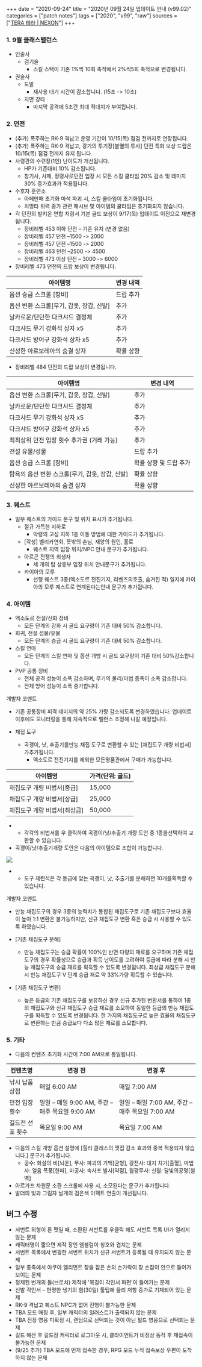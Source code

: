 +++
date = "2020-09-24"
title = "2020년 09월 24일 업데이트 안내 (v99.02)"
categories = ["patch notes"]
tags = ["2020", "v99", "raw"]
sources = ["[TERA 테라 | NEXON](http://tera.nexon.com/news/update/view.aspx?n4articlesn=450)"]
+++

### 1. 9월 클래스밸런스
- 인술사
  - 검기술
    - 스킬 스택이 기존 1%씩 10회 축적에서 2%씩5회 축적으로 변경됩니다.
- 권술사
  - 도발
    - 재사용 대기 시간이 감소합니다. (15초 -> 10초)
  - 지면 강타
    - 마지막 공격에 5초간 최대 적대치가 부여됩니다.
 
### 2. 던전
- (추가) 폭주하는 RK-9 격납고 운영 기간이 10/15(목) 점검 전까지로 연장됩니다.
- (추가) 폭주하는 RK-9 격납고, 광기의 투기장[불멸의 투사] 던전 특화 보상 드랍은 10/15(목) 점검 전까지 유지 됩니다.
- 사령관의 수련장(1인) 난이도가 개선됩니다.
  - HP가 기존대비 10% 감소됩니다.
  - 창기사, 사제, 정령사로던전 입장 시 모든 스킬 쿨타임 20% 감소 및 데미지 30% 증가효과가 적용됩니다.
- 수호자 훈련소
  - 아페만패 초기화 마석 파괴 시, 스킬 쿨타임이 초기화됩니다.
  - 치명타 위력 증가 관련 패시브 및 아이템의 쿨타임은 초기화되지 않습니다.
- 각 던전의 발키온 연합 지령서 기본 골드 보상이 9/17(목) 업데이트 이전으로 재변경됩니다.
  - 장비레벨 453 이하 던전 – 기존 유지 (변경 없음)
  - 장비레벨 457 던전 –1500 -> 2000
  - 장비레벨 457 던전 –1500 -> 2000
  - 장비레벨 463 던전 –2500 -> 4500
  - 장비레벨 473 이상 던전 – 3000 -> 6000
- 장비레벨 473 던전의 드랍 보상이 변경됩니다.

| 아이템명 | 변경 내역 |
| - | - |
| 옵션 승급 스크롤 [장비] | 드랍 추가 |
| 옵션 변환 스크롤[무기, 갑옷, 장갑, 신발] | 추가 |
| 날카로운/단단한 다크샤드 결정체 | 추가 |
| 다크샤드 무기 강화석 상자 x5 | 추가 |
| 다크샤드 방어구 강화석 상자 x5 | 추가 |
| 신성한 아르보레아의 숨결 상자 | 확률 상향 |

- 장비레벨 484 던전의 드랍 보상이 변경됩니다.

| 아이템명 | 변경 내역 |
| - | - |
| 옵션 변환 스크롤[무기, 갑옷, 장갑, 신발] | 추가 |
| 날카로운/단단한 다크샤드 결정체 | 추가 |
| 다크샤드 무기 강화석 상자 x5 | 추가 |
| 다크샤드 방어구 강화석 상자 x5 | 추가 |
| 최최상위 던전 입장 횟수 추가권 (거래 가능) | 추가 |
| 전설 유물/성물 | 드랍 추가 |
| 옵션 승급 스크롤 [장비] | 확률 상향 및 드랍 추가 |
| 탐욕의 옵션 변환 스크롤[무기, 갑옷, 장갑, 신발] | 확률 상향 |
| 신성한 아르보레아의 숨결 상자 | 확률 상향 |
 
### 3. 퀘스트
- 일부 퀘스트의 가이드 문구 및 위치 표시가 추가됩니다.
  - 절규 가득한 지하로
    - 악령의 고성 지하 1층 이동 방법에 대한 가이드가 추가됩니다.
  - [각성] 벨리카연회, 뜻밖의 손님, 재앙의 원인, 홀로
    - 퀘스트 지역 입장 위치/NPC 안내 문구가 추가됩니다.
  - 아르곤 전쟁의 희생자
    - 세 개의 탑 상층부 입장 위치 안내문구가 추가됩니다.
  - 카이아의 모루
    - 선행 퀘스트 3종(엑소도르 전진기지, 리벤즈의호출, 숨겨진 적) 일지에 카이아의 모루 퀘스트로 연계된다는안내 문구가 추가됩니다.
 
### 4. 아이템
- 엑소도르 전설/신화 장비
  - 모든 단계의 강화 시 골드 요구량이 기존 대비 50% 감소합니다.
- 희귀, 전설 성물/유물
  - 모든 단계의 승급 시 골드 요구량이 기존 대비 50% 감소합니다.
- 스킬 연마
  - 모든 단계의 스킬 연마 및 옵션 개방 시 골드 요구량이 기존 대비 50%감소합니다.
- PVP 공통 장비
  - 전체 공격 성능이 소폭 감소하며, 무기의 물리/마법 증폭이 소폭 감소합니다.
  - 전체 방어 성능이 소폭 증가합니다.
 
개발자 코멘트
- 기존 공통장비 피격 데미지의 약 25% 가량 감소되도록 변경하였습니다. 업데이트 이후에도 모니터링을 통해 지속적으로 밸런스 조정해 나갈 예정입니다.

- 채집 도구
  - 곡괭이, 낫, 추출기를만능 채집 도구로 변환할 수 있는 [채집도구 개량 비법서]가추가됩니다.
    - 엑소도르 전진기지를 제외한 모든명품관에서 구매가 가능합니다.

| 아이템명 | 가격(단위: 골드) |
| - | - |
| 채집도구 개량 비법서[중급] | 15,000 |
| 채집도구 개량 비법서[상급] | 25,000 |
| 채집도구 개량 비법서[최상급] | 50,000 |

  - 
    - 각각의 비법서를 우 클릭하여 곡괭이/낫/추출기 개량 도안 중 1종을선택하여 교환할 수 있습니다.
  - 곡괭이/낫/추출기개량 도안은 다음의 아이템으로 조합이 가능합니다.

![](/images/patch/v99-02_1.png)

  -   
    - 도구 제련석은 각 등급에 맞는 곡괭이, 낫, 추출기를 분해하면 10개를획득할 수 있습니다.
 
개발자 코멘트
- 만능 채집도구의 경우 3종의 능력치가 통합된 채집도구로 기존 채집도구보다 효율이 높아 1:1 변환은 불가능하지만, 신규 채집도구 변환 혹은 승급 시 사용할 수 있도록 하였습니다.
 
- [기존 채집도구 분해]
  - 만능 채집도구는 승급 확률이 100%인 반면 다량의 재료를 요구하며 기존 채집도구의 경우 확률성으로 승급과 획득 난이도를 고려하여 등급에 따라 분해 시 만능 채집도구의 승급 재료를 획득할 수 있도록 변경됩니다. 최상급 채집도구 분해 시 만능 채집도구 V 단계 승급 재료 약 33%가량 획득할 수 있습니다.
 
- [기존 채집도구 변환]
  - 높은 등급의 기존 채집도구를 보유하신 경우 신규 추가된 변환서를 통하여 1종의 채집도구와 신규 채집도구 승급 재료를 소모하여 동일한 등급의 만능 채집도구를 획득할 수 있도록 변경됩니다. 한 가지의 채집도구로 높은 효율의 채집도구로 변환하는 만큼 승급보다 다소 많은 재료를 소모합니다.
 
### 5. 기타
- 다음의 컨텐츠 초기화 시간이 7:00 AM으로 통일됩니다.

| 컨텐츠명 | 변경 전 | 변경 후 |
| - | - | - |
| 낚시 납품상점 | 매일 6:00 AM | 매일 7:00 AM |
| 던전 입장횟수 | 일일 – 매일 9:00 AM, 주간 – 매주 목요일 9:00 AM  | 일일 – 매일 7:00 AM, 주간 – 매주 목요일 7:00 AM |
| 길드전 선포 횟수 | 목요일 9:00 AM | 목요일 7:00 AM |

- 다음의 스킬 개방 옵션 설명에 [힐러 클래스의 맷집 감소 효과와 중복 적용되지 않습니다.] 문구가 추가됩니다.
  - 궁수: 화살의 비[뇌운], 무사: 파괴의 기백[균형], 광전사: 대지 치기[출혈], 마법사: 얼음 폭풍[한파], 마공사: 속사포 발사[약점], 월광무사: 신월: 달빛의공명[철벽]
- 아르가프 차원문 소환 스크롤에 사용 시, 소모된다는 문구가 추가됩니다.
- 발더의 빛과 그림자 날개의 검은색 이펙트 연출이 개선됩니다.
 
## 버그 수정

- 서번트 외형이 론 펫일 때, 소환된 서번트를 우클릭 해도 서번트 목록 UI가 열리지 않는 문제
- 캐릭터명이 짧으면 제작 장인 엠블럼이 칭호와 겹치는 문제
- 서번트 목록에서 변경한 서번트 위치가 신규 서번트가 등록될 때 유지되지 않는 문제
- 일부 종족에서 아쿠아 엘리먼트 창을 잡은 손의 손가락이 창 손잡이 안으로 들어가 보이는 문제
- 정제된 번개의 돌(브로치) 제작에 '목걸이 각인서 파편'이 들어가는 문제
- 신발 각인서 – 현명한 냉기의 힘(30일) 툴팁에 물리 저항 증가로 기재되어 있는 문제
- RK-9 격납고 퀘스트 NPC가 없어 진행이 불가능한 문제
- TBA 모드 매칭 후, 일부 캐릭터의 일러스트가 출력되지 않는 문제
- TBA 전장 영웅 미확정 시, 랜덤으로 선택되는 것이 아닌 필드 영웅으로 선택되는 문제
- 길드 해산 후 길드장 캐릭터로 로그아웃 시, 클라이언트가 비정상 동작 후 재접속이 불가능한 문제
- (9/25 추가) TBA 모드에 먼저 접속한 경우, RPG 모드 누적 접속보상 우편이 도착하지 않는 문제
